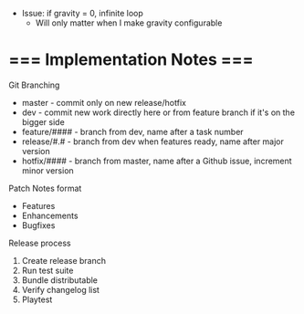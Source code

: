 * Issue: if gravity = 0, infinite loop
    * Will only matter when I make gravity configurable

# === Implementation Notes ===

Git Branching
* master - commit only on new release/hotfix
* dev - commit new work directly here or from feature branch if it's on the bigger side
* feature/#### - branch from dev, name after a task number
* release/#.# - branch from dev when features ready, name after major version
* hotfix/#### - branch from master, name after a Github issue, increment minor version

Patch Notes format
* Features
* Enhancements
* Bugfixes

Release process
1. Create release branch
2. Run test suite
3. Bundle distributable
4. Verify changelog list
5. Playtest
